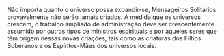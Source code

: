 ﻿Não importa quanto o universo possa expandir-se, Mensageiros Solitários provavelmente não serão jamais criados. À medida que os universos crescem, o trabalho ampliado de administração deve ser crescentemente assumido por outros tipos de ministros espirituais e por aqueles seres que têm origem nessas novas criações, tais como as criaturas dos Filhos Soberanos e os Espíritos-Mães  dos universos locais.